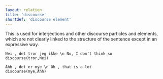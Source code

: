 ```yaml
---
layout: relation
title: 'discourse'
shortdef: 'discourse element'
---
```


This is used for interjections and other discourse particles and elements, which are not clearly linked to the structure of the sentence except in an expressive way.

~~~ sdparse
Nei , det tror jeg ikke \n No, I don't think so
discourse(tror,Nei)
~~~

~~~ sdparse
Åhh , det er mye \n Oh , that is a lot
discourse(mye,Åhh)
~~~
